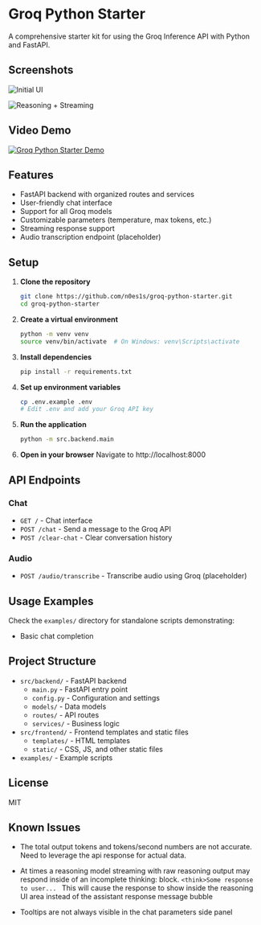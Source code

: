 # Groq Python Starter

A comprehensive starter kit for using the Groq Inference API with Python and FastAPI.

## Screenshots

![Initial UI](https://imagedelivery.net/zXlq05wYFoBwvKqP-va6Ow/c0de54bf-9bd2-4ccc-cf92-321fee26cc00/public)

![Reasoning + Streaming](https://imagedelivery.net/zXlq05wYFoBwvKqP-va6Ow/c26fdb41-6f2b-42eb-82aa-261c9f6bba00/public)

## Video Demo

[![Groq Python Starter Demo](https://imagedelivery.net/zXlq05wYFoBwvKqP-va6Ow/b53d5d2c-8bd9-4bb8-38fe-8542a934b200/public)](https://customer-h1dmd6g74echkjh3.cloudflarestream.com/3b860dac186bb01b981b7f879e857724/watch)



## Features

- FastAPI backend with organized routes and services
- User-friendly chat interface
- Support for all Groq models
- Customizable parameters (temperature, max tokens, etc.)
- Streaming response support
- Audio transcription endpoint (placeholder)

## Setup

1. **Clone the repository**
   ```bash
   git clone https://github.com/n0es1s/groq-python-starter.git
   cd groq-python-starter
   ```

2. **Create a virtual environment**
   ```bash
   python -m venv venv
   source venv/bin/activate  # On Windows: venv\Scripts\activate
   ```

3. **Install dependencies**
   ```bash
   pip install -r requirements.txt
   ```

4. **Set up environment variables**
   ```bash
   cp .env.example .env
   # Edit .env and add your Groq API key
   ```

5. **Run the application**
   ```bash
   python -m src.backend.main
   ```

6. **Open in your browser**
   Navigate to http://localhost:8000

## API Endpoints

### Chat

- `GET /` - Chat interface
- `POST /chat` - Send a message to the Groq API
- `POST /clear-chat` - Clear conversation history

### Audio

- `POST /audio/transcribe` - Transcribe audio using Groq (placeholder)

## Usage Examples

Check the `examples/` directory for standalone scripts demonstrating:
- Basic chat completion

## Project Structure
- `src/backend/` - FastAPI backend
  - `main.py` - FastAPI entry point
  - `config.py` - Configuration and settings
  - `models/` - Data models
  - `routes/` - API routes
  - `services/` - Business logic
- `src/frontend/` - Frontend templates and static files
  - `templates/` - HTML templates
  - `static/` - CSS, JS, and other static files
- `examples/` - Example scripts

## License

MIT

## Known Issues 
- The total output tokens and tokens/second numbers are not accurate. Need to leverage the api response for actual data. 
- At times a reasoning model streaming with raw reasoning output may respond inside of an incomplete thinking: block. 
        ```
        <think>Some response to user... 
        ```
    This will cause the response to show inside the reasoning UI area instead of the assistant response message bubble 

- Tooltips are not always visible in the chat parameters side panel